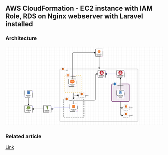 ## AWS CloudFormation - EC2 instance with IAM Role, RDS on Nginx webserver with Laravel installed 

### Architecture
![architecture](https://github.com/jeanquark/cloudFormation_nginx/raw/master/architecture.png "Architecture")

### Related article
<a href="http://www.jmkleger.com/post/install-laravel-on-ec2-instance-with-nginx-server" target="_blank">Link</a>
